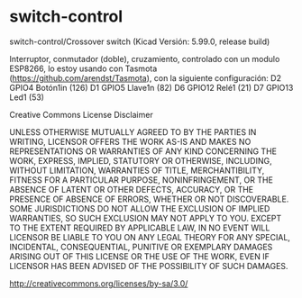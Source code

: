 # switch-control

switch-control/Crossover switch (Kicad Versión: 5.99.0, release build)

Interruptor, conmutador (doble), cruzamiento, controlado con un modulo ESP8266, lo estoy usando con Tasmota (https://github.com/arendst/Tasmota), con la siguiente configuración:
D2 GPIO4  Botón1in (126)
D1 GPIO5  Llave1n (82)
D6 GPIO12 Relé1 (21)
D7 GPIO13 Led1 (53)


Creative Commons License Disclaimer

UNLESS OTHERWISE MUTUALLY AGREED TO BY THE PARTIES IN WRITING, LICENSOR OFFERS THE WORK AS-IS AND MAKES NO REPRESENTATIONS OR WARRANTIES OF ANY KIND CONCERNING THE WORK, EXPRESS, IMPLIED, STATUTORY OR OTHERWISE, INCLUDING, WITHOUT LIMITATION, WARRANTIES OF TITLE, MERCHANTIBILITY, FITNESS FOR A PARTICULAR PURPOSE, NONINFRINGEMENT, OR THE ABSENCE OF LATENT OR OTHER DEFECTS, ACCURACY, OR THE PRESENCE OF ABSENCE OF ERRORS, WHETHER OR NOT DISCOVERABLE. SOME JURISDICTIONS DO NOT ALLOW THE EXCLUSION OF IMPLIED WARRANTIES, SO SUCH EXCLUSION MAY NOT APPLY TO YOU. EXCEPT TO THE EXTENT REQUIRED BY APPLICABLE LAW, IN NO EVENT WILL LICENSOR BE LIABLE TO YOU ON ANY LEGAL THEORY FOR ANY SPECIAL, INCIDENTAL, CONSEQUENTIAL, PUNITIVE OR EXEMPLARY DAMAGES ARISING OUT OF THIS LICENSE OR THE USE OF THE WORK, EVEN IF LICENSOR HAS BEEN ADVISED OF THE POSSIBILITY OF SUCH DAMAGES.

http://creativecommons.org/licenses/by-sa/3.0/

